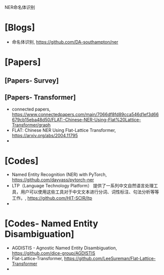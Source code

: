 NER命名体识别

# [Blogs]
+ 命名体识别, https://github.com/DA-southampton/ner

# [Papers]

## [Papers- Survey]

## [Papers- Transformer]
+ connected papers, https://www.connectedpapers.com/main/7066df8fd89cca546d1ef3d66679cb15eba48d50/FLAT:-Chinese-NER-Using-Flat%20Lattice-Transformer/graph
+ FLAT: Chinese NER Using Flat-Lattice Transformer, https://arxiv.org/abs/2004.11795
+ 


# [Codes]
+ Named Entity Recognition (NER) with PyTorch, https://github.com/dayyass/pytorch-ner
+ LTP（Language Technology Platform） 提供了一系列中文自然语言处理工具，用户可以使用这些工具对于中文文本进行分词、词性标注、句法分析等等工作。, https://github.com/HIT-SCIR/ltp
+ 


# [Codes- Named Entity Disambiguation]
+ AGDISTIS - Agnostic Named Entity Disambiguation, https://github.com/dice-group/AGDISTIS
+ Flat-Lattice-Transformer, https://github.com/LeeSureman/Flat-Lattice-Transformer
+ 
